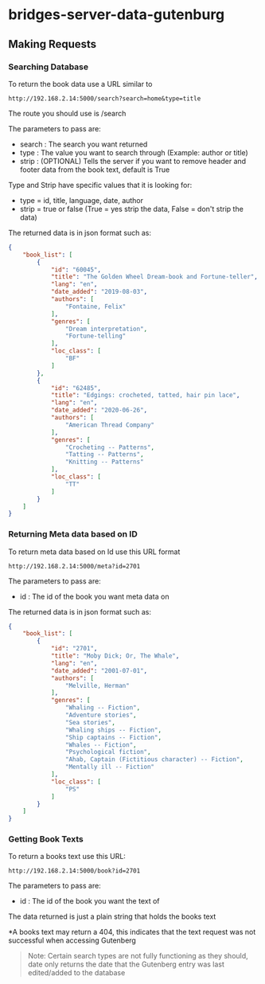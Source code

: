 # bridges-server-data-gutenburg

## Making Requests
### Searching Database
To return the book data use a URL similar to
```
http://192.168.2.14:5000/search?search=home&type=title
```
The route you should use is /search

The parameters to pass are:
  * search : The search you want returned
  * type : The value you want to search through (Example: author or title)
  * strip : (OPTIONAL) Tells the server if you want to remove header and footer data from the book text, default is True
 
 Type and Strip have specific values that it is looking for:
  * type = id, title, language, date, author
  * strip = true or false (True = yes strip the data, False = don't strip the data)

The returned data is in json format such as:
```json
{
    "book_list": [
        {
            "id": "60045",
            "title": "The Golden Wheel Dream-book and Fortune-teller",
            "lang": "en",
            "date_added": "2019-08-03",
            "authors": [
                "Fontaine, Felix"
            ],
            "genres": [
                "Dream interpretation",
                "Fortune-telling"
            ],
            "loc_class": [
                "BF"
            ]
        },
        {
            "id": "62485",
            "title": "Edgings: crocheted, tatted, hair pin lace",
            "lang": "en",
            "date_added": "2020-06-26",
            "authors": [
                "American Thread Company"
            ],
            "genres": [
                "Crocheting -- Patterns",
                "Tatting -- Patterns",
                "Knitting -- Patterns"
            ],
            "loc_class": [
                "TT"
            ]
        }
    ]
}
```
### Returning Meta data based on ID
To return meta data based on Id use this URL format 
```
http://192.168.2.14:5000/meta?id=2701
```

The parameters to pass are:
  * id : The id of the book you want meta data on
  
The returned data is in json format such as:
```json
{
    "book_list": [
        {
            "id": "2701",
            "title": "Moby Dick; Or, The Whale",
            "lang": "en",
            "date_added": "2001-07-01",
            "authors": [
                "Melville, Herman"
            ],
            "genres": [
                "Whaling -- Fiction",
                "Adventure stories",
                "Sea stories",
                "Whaling ships -- Fiction",
                "Ship captains -- Fiction",
                "Whales -- Fiction",
                "Psychological fiction",
                "Ahab, Captain (Fictitious character) -- Fiction",
                "Mentally ill -- Fiction"
            ],
            "loc_class": [
                "PS"
            ]
        }
    ]
}
```
### Getting Book Texts
To return a books text use this URL:
```
http://192.168.2.14:5000/book?id=2701
```
The parameters to pass are:
  * id : The id of the book you want the text of

The data returned is just a plain string that holds the books text

*A books text may return a 404, this indicates that the text request was not successful when accessing Gutenberg


> Note: Certain search types are not fully functioning as they should, date only returns the date that the Gutenberg entry was last edited/added to the database
